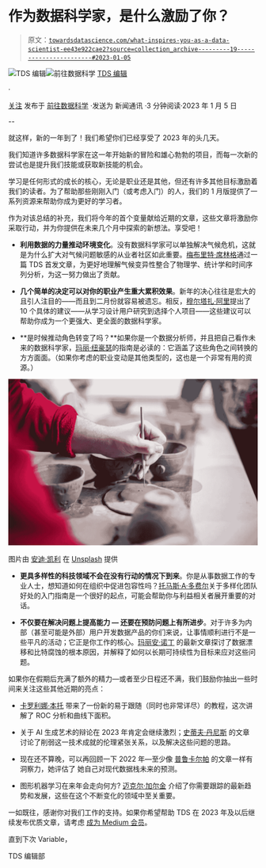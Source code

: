 # 作为数据科学家，是什么激励了你？

> 原文：[`towardsdatascience.com/what-inspires-you-as-a-data-scientist-ee43e922cae2?source=collection_archive---------19-----------------------#2023-01-05`](https://towardsdatascience.com/what-inspires-you-as-a-data-scientist-ee43e922cae2?source=collection_archive---------19-----------------------#2023-01-05)

[](https://towardsdatascience.medium.com/?source=post_page-----ee43e922cae2--------------------------------)![TDS 编辑](https://towardsdatascience.medium.com/?source=post_page-----ee43e922cae2--------------------------------)[](https://towardsdatascience.com/?source=post_page-----ee43e922cae2--------------------------------)![前往数据科学](https://towardsdatascience.com/?source=post_page-----ee43e922cae2--------------------------------) [TDS 编辑](https://towardsdatascience.medium.com/?source=post_page-----ee43e922cae2--------------------------------)

·

[关注](https://medium.com/m/signin?actionUrl=https%3A%2F%2Fmedium.com%2F_%2Fsubscribe%2Fuser%2F7e12c71dfa81&operation=register&redirect=https%3A%2F%2Ftowardsdatascience.com%2Fwhat-inspires-you-as-a-data-scientist-ee43e922cae2&user=TDS+Editors&userId=7e12c71dfa81&source=post_page-7e12c71dfa81----ee43e922cae2---------------------post_header-----------) 发布于 [前往数据科学](https://towardsdatascience.com/?source=post_page-----ee43e922cae2--------------------------------) ·发送为 新闻通讯 ·3 分钟阅读·2023 年 1 月 5 日[](https://medium.com/m/signin?actionUrl=https%3A%2F%2Fmedium.com%2F_%2Fvote%2Ftowards-data-science%2Fee43e922cae2&operation=register&redirect=https%3A%2F%2Ftowardsdatascience.com%2Fwhat-inspires-you-as-a-data-scientist-ee43e922cae2&user=TDS+Editors&userId=7e12c71dfa81&source=-----ee43e922cae2---------------------clap_footer-----------)

--

[](https://medium.com/m/signin?actionUrl=https%3A%2F%2Fmedium.com%2F_%2Fbookmark%2Fp%2Fee43e922cae2&operation=register&redirect=https%3A%2F%2Ftowardsdatascience.com%2Fwhat-inspires-you-as-a-data-scientist-ee43e922cae2&source=-----ee43e922cae2---------------------bookmark_footer-----------)

就这样，新的一年到了！我们希望你们已经享受了 2023 年的头几天。

我们知道许多数据科学家在这一年开始新的冒险和雄心勃勃的项目，而每一次新的尝试也是提升我们技能或获取新技能的机会。

学习是任何形式的成长的核心，无论是职业还是其他，但还有许多其他目标激励着我们的读者。为了帮助那些刚刚入门（或考虑入门）的人，我们的 1 月版提供了一系列资源来帮助你成为更好的学习者。

作为对该总结的补充，我们将今年的首个变量献给近期的文章，这些文章将激励你采取行动，并为你提供在未来几个月中探索的新想法。享受吧！

+   **利用数据的力量推动环境变化**。没有数据科学家可以单独解决气候危机，这就是为什么扩大对气候问题敏感的从业者社区如此重要。[梅布里特·席林格](https://medium.com/u/dba4029558b7?source=post_page-----ee43e922cae2--------------------------------)通过一篇 TDS 首发文章，为更好地理解气候变异性整合了物理学、统计学和时间序列分析，为这一努力做出了贡献。

+   **几个简单的决定可以对你的职业产生重大累积效果**。新年的决心往往是宏大的且引人注目的——而且到二月份就容易被遗忘。相反，[穆尔塔扎·阿里](https://medium.com/u/607fa603b7ce?source=post_page-----ee43e922cae2--------------------------------)提出了 10 个具体的建议——从学习设计用户研究到选择个人项目——这些建议可以帮助你成为一个更强大、更全面的数据科学家。

+   **是时候推动角色转变了吗？**如果你是一个数据分析师，并且把自己看作未来的数据科学家，[玛丽·纽豪瑟](https://medium.com/u/6b27bdb820b9?source=post_page-----ee43e922cae2--------------------------------)的指南是必读的：它涵盖了这些角色之间转换的方方面面。（如果你考虑的职业变动是其他类型的，这也是一个非常有用的资源。）

![](img/387f2d63df4811cd6dfbdcd3356d31a7.png)

图片由 [安迪·凯利](https://unsplash.com/@askkell?utm_source=medium&utm_medium=referral) 在 [Unsplash](https://unsplash.com/?utm_source=medium&utm_medium=referral) 提供

+   **更具多样性的科技领域不会在没有行动的情况下到来**。你是从事数据工作的专业人士，想知道如何在组织中促进包容性吗？[托马斯·A·多费尔](https://medium.com/u/7c54f9b62b90?source=post_page-----ee43e922cae2--------------------------------)关于多样化团队好处的入门指南是一个很好的起点，可能会帮助你与利益相关者展开重要的对话。

+   **不仅要在解决问题上提高能力 — 还要在预防问题上有所进步**。对于许多为内部（甚至可能是外部）用户开发数据产品的你们来说，让事情顺利进行不是一些平凡的活动；它正是你工作的核心。[玛丽安·诺丁](https://medium.com/u/929a3612398a?source=post_page-----ee43e922cae2--------------------------------) 的最新文章探讨了数据漂移和比特腐蚀的根本原因，并解释了如何以长期可持续性为目标来应对这些问题。

如果你在假期后充满了额外的精力—或者至少日程还不满，我们鼓励你抽出一些时间来关注这些其他近期的亮点：

+   [卡罗利娜·本托](https://medium.com/u/e960c0367546?source=post_page-----ee43e922cae2--------------------------------) 带来了一份新的易于跟随（同时也非常详尽）的教程，这次讲解了 ROC 分析和曲线下面积。

+   关于 AI 生成艺术的辩论在 2023 年肯定会继续激烈；[史蒂夫·丹尼斯](https://medium.com/u/150c3b7f6784?source=post_page-----ee43e922cae2--------------------------------) 的文章 讨论了削弱这一技术成就的伦理紧张关系，以及解决这些问题的思路。

+   现在还不算晚，可以再回顾一下 2022 年—至少像 [普鲁卡尔帕](https://medium.com/u/38a5ef6ab673?source=post_page-----ee43e922cae2--------------------------------) 的文章一样有洞察力，她评估了 她自己对现代数据栈未来的预测。

+   图形机器学习在来年会走向何方? [迈克尔·加尔金](https://medium.com/u/4d4f8ddd1e68?source=post_page-----ee43e922cae2--------------------------------) 介绍了你需要跟踪的最新趋势和发展，这些在这个不断变化的领域中至关重要。

一如既往，感谢你对我们工作的支持。如果你希望帮助 TDS 在 2023 年及以后继续发布优质文章，请考虑 [成为 Medium 会员](https://bit.ly/tds-membership)。

直到下次 Variable，

TDS 编辑部
